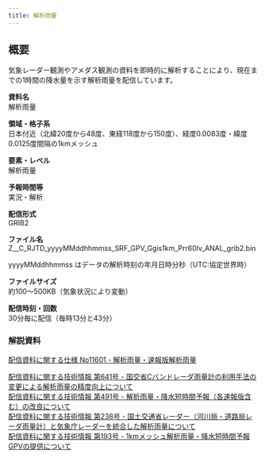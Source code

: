 ```yaml
---
title: 解析雨量
---
```


## 概要
気象レーダー観測やアメダス観測の資料を即時的に解析することにより、現在までの1時間の降水量を示す解析雨量を配信しています。

**資料名** <br/>
解析雨量

**領域・格子系** <br/>
日本付近（北緯20度から48度、東経118度から150度）、経度0.0083度・緯度0.0125度間隔の1kmメッシュ

**要素・レベル** <br/>
解析雨量

**予報時間等** <br/>
実況・解析

**配信形式** <br/>
GRIB2

**ファイル名** <br/>
Z__C_RJTD_yyyyMMddhhmmss_SRF_GPV_Ggis1km_Prr60lv_ANAL_grib2.bin

yyyyMMddhhmmss はデータの解析時刻の年月日時分秒（UTC:協定世界時）

**ファイルサイズ** <br/>
約100～500KB（気象状況により変動）

**配信時刻・回数** <br/>
30分毎に配信（毎時13分と43分）

### 解説資料
[配信資料に関する仕様 No11601 - 解析雨量・速報版解析雨量](https://www.data.jma.go.jp/suishin/shiyou/pdf/no11601)


[配信資料に関する技術情報 第641号 - 国交省Cバンドレーダ雨量計の利用手法の変更による解析雨量の精度向上について](https://dmdata.jp/docs/jma/technical/491.pdf) <br/>
[配信資料に関する技術情報 第491号 - 解析雨量・降水短時間予報（各速報版含む）の改良について](https://dmdata.jp/docs/jma/technical/491.pdf) <br/>
[配信資料に関する技術情報 第238号 - 国土交通省レーダー（河川局・道路局レーダ雨量計）と気象庁レーダーを統合した解析雨量について](https://dmdata.jp/docs/jma/technical/238.pdf) <br/>
[配信資料に関する技術情報 第193号 - 1kmメッシュ解析雨量・降水短時間予報GPVの提供について](https://dmdata.jp/docs/jma/technical/193.pdf)
